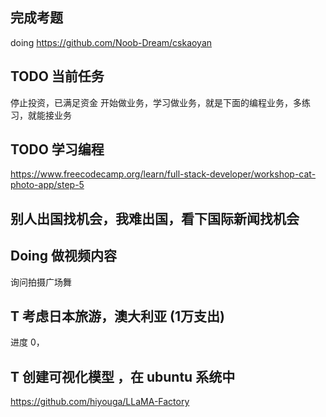 ## 完成考题

doing https://github.com/Noob-Dream/cskaoyan


## TODO 当前任务

停止投资，已满足资金
开始做业务，学习做业务，就是下面的编程业务，多练习，就能接业务


## TODO 学习编程
https://www.freecodecamp.org/learn/full-stack-developer/workshop-cat-photo-app/step-5

## 别人出国找机会，我难出国，看下国际新闻找机会

## Doing 做视频内容 

询问拍摄广场舞

## T 考虑日本旅游，澳大利亚 (1万支出)

进度 0，

## T 创建可视化模型 ，在 ubuntu 系统中

https://github.com/hiyouga/LLaMA-Factory

